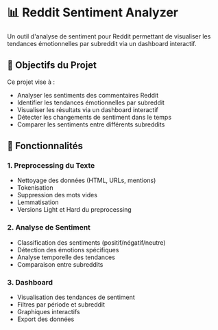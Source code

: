 # 📊 Reddit Sentiment Analyzer

Un outil d'analyse de sentiment pour Reddit permettant de visualiser les tendances émotionnelles par subreddit via un dashboard interactif.

## 🎯 Objectifs du Projet

Ce projet vise à :
- Analyser les sentiments des commentaires Reddit
- Identifier les tendances émotionnelles par subreddit
- Visualiser les résultats via un dashboard interactif
- Détecter les changements de sentiment dans le temps
- Comparer les sentiments entre différents subreddits

## 🚀 Fonctionnalités

### 1. Preprocessing du Texte
- Nettoyage des données (HTML, URLs, mentions)
- Tokenisation
- Suppression des mots vides
- Lemmatisation
- Versions Light et Hard du preprocessing

### 2. Analyse de Sentiment
- Classification des sentiments (positif/négatif/neutre)
- Détection des émotions spécifiques
- Analyse temporelle des tendances
- Comparaison entre subreddits

### 3. Dashboard
- Visualisation des tendances de sentiment
- Filtres par période et subreddit
- Graphiques interactifs
- Export des données
